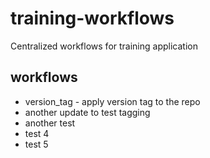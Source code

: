 # training-workflows
Centralized workflows for training application

## workflows
- version_tag - apply version tag to the repo
- another update to test tagging
- another test
- test 4
- test 5




